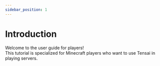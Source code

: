 ```yaml
---
sidebar_position: 1
---
```


# Introduction
Welcome to the user guide for players!<br/>
This tutorial is specialized for Minecraft players who want to use Tensai in playing servers.
